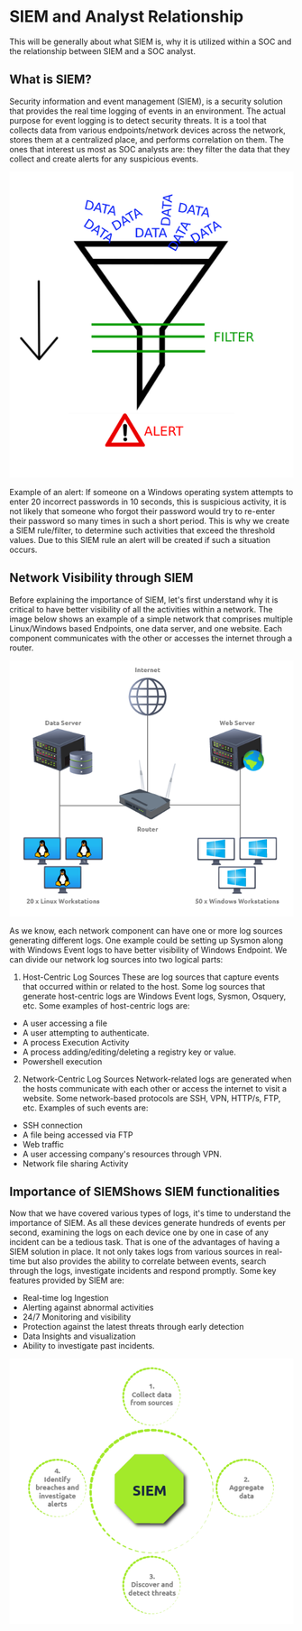 # SIEM and Analyst Relationship

This will be generally about what SIEM is, why it is utilized within a SOC and the relationship between SIEM and a SOC analyst.

## What is SIEM?

Security information and event management (SIEM), is a security solution that provides the real time logging of events in an environment. The actual purpose for event logging is to detect security threats. It is a tool that collects data from various endpoints/network devices across the network, stores them at a centralized place, and performs correlation on them. The ones that interest us most as SOC analysts are: they filter the data that they collect and create alerts for any suspicious events.

<p align="center">
  <img src=https://github.com/AM1RKA/SOC-Analyst/blob/main/Security%20Information%20and%20Event%20Management/Images/siem%20alert.png>
</p>

Example of an alert: If someone on a Windows operating system attempts to enter 20 incorrect passwords in 10 seconds, this is suspicious activity, it is not likely that someone who forgot their password would try to re-enter their password so many times in such a short period. This is why we create a SIEM rule/filter, to determine such activities that exceed the threshold values. Due to this SIEM rule an alert will be created if such a situation occurs.

## Network Visibility through SIEM

Before explaining the importance of SIEM, let's first understand why it is critical to have better visibility of all the activities within a network. The image below shows an example of a simple network that comprises multiple Linux/Windows based Endpoints, one data server, and one website. Each component communicates with the other or accesses the internet through a router.

<p align="center">
  <img src=https://github.com/AM1RKA/SOC-Analyst/blob/main/Security%20Information%20and%20Event%20Management/Images/Scheme.png>
</p>

As we know, each network component can have one or more log sources generating different logs. One example could be setting up Sysmon along with Windows Event logs to have better visibility of Windows Endpoint. We can divide our network log sources into two logical parts:

1) Host-Centric Log Sources
These are log sources that capture events that occurred within or related to the host. Some log sources that generate host-centric logs are Windows Event logs, Sysmon, Osquery, etc. Some examples of host-centric logs are:

* A user accessing a file
* A user attempting to authenticate.
* A process Execution Activity
* A process adding/editing/deleting a registry key or value.
* Powershell execution

2) Network-Centric Log Sources
Network-related logs are generated when the hosts communicate with each other or access the internet to visit a website. Some network-based protocols are SSH, VPN, HTTP/s, FTP, etc. Examples of such events are:

* SSH connection
* A file being accessed via FTP
* Web traffic
* A user accessing company's resources through VPN.
* Network file sharing Activity

## Importance of SIEMShows SIEM functionalities
Now that we have covered various types of logs, it's time to understand the importance of SIEM. As all these devices generate hundreds of events per second, examining the logs on each device one by one in case of any incident can be a tedious task. That is one of the advantages of having a SIEM solution in place. It not only takes logs from various sources in real-time but also provides the ability to correlate between events, search through the logs, investigate incidents and respond promptly. Some key features provided by SIEM are:

* Real-time log Ingestion
* Alerting against abnormal activities
* 24/7 Monitoring and visibility
* Protection against the latest threats through early detection
* Data Insights and visualization
* Ability to investigate past incidents.

<p align="center">
  <img src=https://github.com/AM1RKA/SOC-Analyst/blob/main/Security%20Information%20and%20Event%20Management/Images/SIEM.png>
</p>
